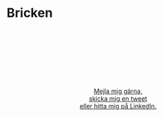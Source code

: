 # Bricken
<br>
<br>
<br>
<br>
<br>
<br>
<br>
<p align="center">
<a href="mailto:sturen.ulrika@gmail.com">Mejla mig gärna,</a> <br>
<a href="https://twitter.com/bricken140">skicka mig en tweet</a> <br>
<a href="https://se.linkedin.com/in/ulrika-sturén-a6314b48">eller hitta mig på LinkedIn.</a>
</p>


